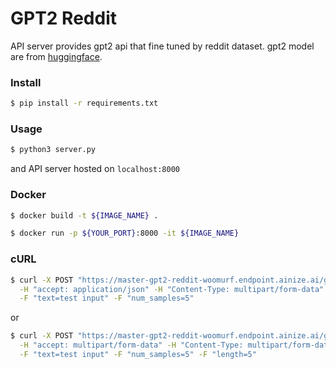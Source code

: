 # GPT2 Reddit

API server provides gpt2 api that fine tuned by reddit dataset. gpt2 model are from [huggingface](https://huggingface.co/mrm8488/gpt2-finetuned-reddit-tifu). 

### Install 
```bash
$ pip install -r requirements.txt
```

### Usage 
```bash
$ python3 server.py
```
and API server hosted on `localhost:8000`

### Docker
```bash
$ docker build -t ${IMAGE_NAME} .

$ docker run -p ${YOUR_PORT}:8000 -it ${IMAGE_NAME}
```

### cURL
```bash
$ curl -X POST "https://master-gpt2-reddit-woomurf.endpoint.ainize.ai/gpt2-reddit/short" \
  -H "accept: application/json" -H "Content-Type: multipart/form-data" \
  -F "text=test input" -F "num_samples=5"
```

or 

```bash
$ curl -X POST "https://master-gpt2-reddit-woomurf.endpoint.ainize.ai/gpt2-reddit/long" \
  -H "accept: multipart/form-data" -H "Content-Type: multipart/form-data"\
  -F "text=test input" -F "num_samples=5" -F "length=5"
```